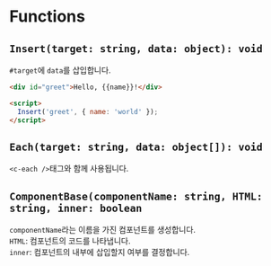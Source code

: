 # Functions

## `Insert(target: string, data: object): void`

`#target`에 `data`를 삽입합니다.

```html
<div id="greet">Hello, {{name}}!</div>

<script>
  Insert('greet', { name: 'world' });
</script>
```

## `Each(target: string, data: object[]): void`

`<c-each />`태그와 함께 사용됩니다.

## `ComponentBase(componentName: string, HTML: string, inner: boolean`

`componentName`라는 이름을 가진 컴포넌트를 생성합니다.  
`HTML`: 컴포넌트의 코드를 나타냅니다.  
`inner`: 컴포넌트의 내부에 삽입할지 여부를 결정합니다.
